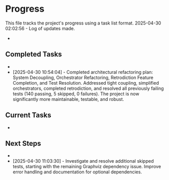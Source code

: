 # Progress

This file tracks the project's progress using a task list format.
2025-04-30 02:02:56 - Log of updates made.

*

## Completed Tasks

*
* [2025-04-30 10:54:04] - Completed architectural refactoring plan: System Decoupling, Orchestrator Refactoring, Retrodiction Feature Completion, and Test Resolution. Addressed tight coupling, simplified orchestrators, completed retrodiction, and resolved all previously failing tests (140 passing, 5 skipped, 0 failures). The project is now significantly more maintainable, testable, and robust.

## Current Tasks

*

## Next Steps

*
* [2025-04-30 11:03:30] - Investigate and resolve additional skipped tests, starting with the remaining Graphviz dependency issue. Improve error handling and documentation for optional dependencies.